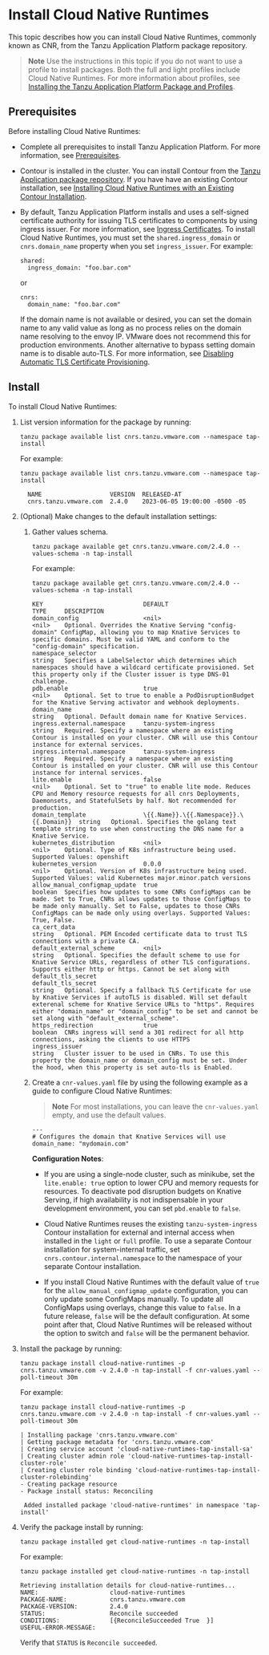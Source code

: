 # Install Cloud Native Runtimes

This topic describes how you can install Cloud Native Runtimes, commonly known as CNR, from the Tanzu Application Platform package repository.

>**Note** Use the instructions in this topic if you do not want to use a profile to install packages.
Both the full and light profiles include Cloud Native Runtimes.
For more information about profiles, see [Installing the Tanzu Application Platform Package and Profiles](https://docs.vmware.com/en/Tanzu-Application-Platform/1.5/tap/install.html).

## <a id='cnr-prereqs'></a>Prerequisites

Before installing Cloud Native Runtimes:

- Complete all prerequisites to install Tanzu Application Platform. For more information, see [Prerequisites](https://docs.vmware.com/en/Tanzu-Application-Platform/1.5/tap/prerequisites.html).
- Contour is installed in the cluster. You can install Contour from the [Tanzu Application package repository](../../../contour/how-to-guides/install.hbs.md). If you have have an existing Contour installation, see [Installing Cloud Native Runtimes with an Existing Contour Installation](https://docs.vmware.com/en/Cloud-Native-Runtimes-for-VMware-Tanzu/2.2/tanzu-cloud-native-runtimes/contour.html).

- By default, Tanzu Application Platform installs and uses a self-signed certificate authority for issuing TLS certificates to components by using ingress issuer. For more information, see [Ingress Certificates](https://docs.vmware.com/en/VMware-Tanzu-Application-Platform/1.5/tap/security-and-compliance-tls-and-certificates-ingress-about.html).
  To install Cloud Native Runtimes, you must set the `shared.ingress_domain` or `cnrs.domain_name` property when you set `ingress_issuer`. For example:

  ```console
  shared:
    ingress_domain: "foo.bar.com"
  ```

  or

  ```console
  cnrs:
    domain_name: "foo.bar.com"
  ```

  If the domain name is not available or desired, you can set the domain name to any valid value as long as no process relies on the domain name resolving to the envoy IP.
  VMware does not recommend this for production environments. Another alternative to bypass setting domain name is to disable auto-TLS. For more information, see [Disabling Automatic TLS Certificate Provisioning](../auto-tls/tls-guides-deactivate-autotls.hbs.md).

## <a id='cnr-install'></a> Install

To install Cloud Native Runtimes:

1. List version information for the package by running:

    ```console
    tanzu package available list cnrs.tanzu.vmware.com --namespace tap-install
    ```

     For example:

    ```console
    tanzu package available list cnrs.tanzu.vmware.com --namespace tap-install

      NAME                   VERSION  RELEASED-AT
      cnrs.tanzu.vmware.com  2.4.0    2023-06-05 19:00:00 -0500 -05
    ```

1. (Optional) Make changes to the default installation settings:

    1. Gather values schema.

        ```console
        tanzu package available get cnrs.tanzu.vmware.com/2.4.0 --values-schema -n tap-install
        ```

        For example:

        ```console
        tanzu package available get cnrs.tanzu.vmware.com/2.4.0 --values-schema -n tap-install

        KEY                            DEFAULT                               TYPE     DESCRIPTION
        domain_config                  <nil>                                 <nil>    Optional. Overrides the Knative Serving "config-domain" ConfigMap, allowing you to map Knative Services to specific domains. Must be valid YAML and conform to the "config-domain" specification.
        namespace_selector                                                   string   Specifies a LabelSelector which determines which namespaces should have a wildcard certificate provisioned. Set this property only if the Cluster issuer is type DNS-01 challenge.
        pdb.enable                     true                                  <nil>    Optional. Set to true to enable a PodDisruptionBudget for the Knative Serving activator and webhook deployments.
        domain_name                                                          string   Optional. Default domain name for Knative Services.
        ingress.external.namespace     tanzu-system-ingress                  string   Required. Specify a namespace where an existing Contour is installed on your cluster. CNR will use this Contour instance for external services.
        ingress.internal.namespace     tanzu-system-ingress                  string   Required. Specify a namespace where an existing Contour is installed on your cluster. CNR will use this Contour instance for internal services.
        lite.enable                    false                                 <nil>    Optional. Set to "true" to enable lite mode. Reduces CPU and Memory resource requests for all cnrs Deployments, Daemonsets, and StatefulSets by half. Not recommended for production.
        domain_template                \{{.Name}}.\{{.Namespace}}.\{{.Domain}}  string   Optional. Specifies the golang text template string to use when constructing the DNS name for a Knative Service.
        kubernetes_distribution        <nil>                                 <nil>    Optional. Type of K8s infrastructure being used. Supported Values: openshift
        kubernetes_version             0.0.0                                 <nil>    Optional. Version of K8s infrastructure being used. Supported Values: valid Kubernetes major.minor.patch versions
        allow_manual_configmap_update  true                                  boolean  Specifies how updates to some CNRs ConfigMaps can be made. Set to True, CNRs allows updates to those ConfigMaps to be made only manually. Set to False, updates to those CNRs ConfigMaps can be made only using overlays. Supported Values: True, False.
        ca_cert_data                                                         string   Optional. PEM Encoded certificate data to trust TLS connections with a private CA.
        default_external_scheme        <nil>                                 string   Optional. Specifies the default scheme to use for Knative Service URLs, regardless of other TLS configurations. Supports either http or https. Cannot be set along with default_tls_secret
        default_tls_secret                                                   string   Optional. Specify a fallback TLS Certificate for use by Knative Services if autoTLS is disabled. Will set default exterenal scheme for Knative Service URLs to "https". Requires either "domain_name" or "domain_config" to be set and cannot be set along with "default_external_scheme".
        https_redirection              true                                  boolean  CNRs ingress will send a 301 redirect for all http connections, asking the clients to use HTTPS
        ingress_issuer                                                       string   Cluster issuer to be used in CNRs. To use this property the domain_name or domain_config must be set. Under the hood, when this property is set auto-tls is Enabled.
        ```

    1. Create a `cnr-values.yaml` file by using the following example as a guide to configure Cloud Native Runtimes:

        >**Note** For most installations, you can leave the `cnr-values.yaml` empty, and use the default values.

        ```console
        ---
        # Configures the domain that Knative Services will use
        domain_name: "mydomain.com"
        ```

       **Configuration Notes**:

       - If you are using a single-node cluster, such as minikube, set the `lite.enable: true`
        option to lower CPU and memory requests for resources. To deactivate pod disruption budgets
        on Knative Serving, if high availability is not indispensable in your development environment, you can set `pbd.enable` to `false`.

        - Cloud Native Runtimes reuses the existing `tanzu-system-ingress` Contour installation for
        external and internal access when installed in the `light` or `full` profile.
        To use a separate Contour installation for system-internal traffic, set
        `cnrs.contour.internal.namespace` to the namespace of your separate Contour installation.

        - If you install Cloud Native Runtimes with the default value of `true` for the `allow_manual_configmap_update` configuration, you can only update some ConfigMaps manually. To update all ConfigMaps using overlays, change this value to `false`. In a future release, `false` will be the default configuration. At some point after that, Cloud Native Runtimes will be released without the option to switch and `false` will be the permanent behavior.

2. Install the package by running:

    ```console
    tanzu package install cloud-native-runtimes -p cnrs.tanzu.vmware.com -v 2.4.0 -n tap-install -f cnr-values.yaml --poll-timeout 30m
    ```

    For example:

    ```console
    tanzu package install cloud-native-runtimes -p cnrs.tanzu.vmware.com -v 2.4.0 -n tap-install -f cnr-values.yaml --poll-timeout 30m

    | Installing package 'cnrs.tanzu.vmware.com'
    | Getting package metadata for 'cnrs.tanzu.vmware.com'
    | Creating service account 'cloud-native-runtimes-tap-install-sa'
    | Creating cluster admin role 'cloud-native-runtimes-tap-install-cluster-role'
    | Creating cluster role binding 'cloud-native-runtimes-tap-install-cluster-rolebinding'
    - Creating package resource
    - Package install status: Reconciling

     Added installed package 'cloud-native-runtimes' in namespace 'tap-install'
    ```

3. Verify the package install by running:

    ```console
    tanzu package installed get cloud-native-runtimes -n tap-install
    ```

    For example:

    ```console
    tanzu package installed get cloud-native-runtimes -n tap-install

    Retrieving installation details for cloud-native-runtimes...
    NAME:                    cloud-native-runtimes
    PACKAGE-NAME:            cnrs.tanzu.vmware.com
    PACKAGE-VERSION:         2.4.0
    STATUS:                  Reconcile succeeded
    CONDITIONS:              [{ReconcileSucceeded True  }]
    USEFUL-ERROR-MESSAGE:
    ```

    Verify that `STATUS` is `Reconcile succeeded`.
